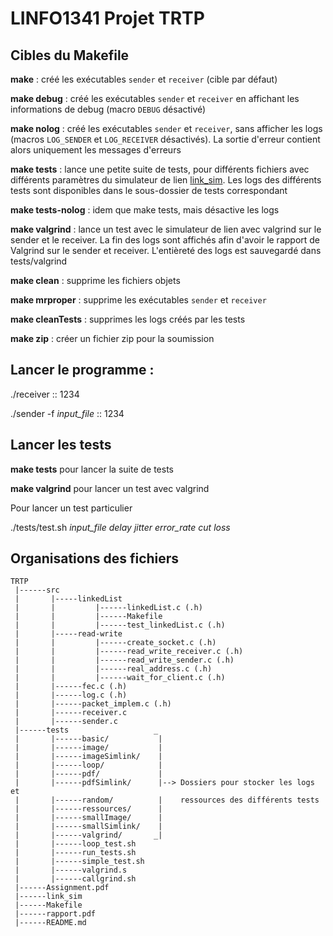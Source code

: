 # LINFO1341 Projet TRTP

## Cibles du Makefile

**make** : créé les exécutables `sender` et `receiver` (cible par défaut)

**make debug** : créé les exécutables `sender` et `receiver` en affichant les informations de debug (macro `DEBUG` désactivé)

**make nolog** : créé les exécutables `sender` et `receiver`, sans afficher les logs (macros `LOG_SENDER` et `LOG_RECEIVER` désactivés). La sortie d'erreur contient alors uniquement les messages d'erreurs

**make tests** : lance une petite suite de tests, pour différents fichiers avec différents paramètres du simulateur de lien [link_sim](https://github.com/cnp3/Linksimulator). Les logs des différents tests sont disponibles dans le sous-dossier de tests correspondant

**make tests-nolog** : idem que make tests, mais désactive les logs

**make valgrind** : lance un test avec le simulateur de lien avec valgrind sur le sender et le receiver. La fin des logs sont affichés afin d'avoir le rapport de Valgrind sur le sender et receiver. L'entièreté des logs est sauvegardé dans tests/valgrind

**make clean** : supprime les fichiers objets

**make mrproper** : supprime les exécutables `sender` et `receiver`

**make cleanTests** : supprimes les logs créés par les tests

**make zip** : créer un fichier zip pour la soumission

## Lancer le programme : 

./receiver :: 1234 

./sender -f *input_file* :: 1234 

## Lancer les tests


**make tests**  pour lancer la suite de tests

**make valgrind** pour lancer un test avec valgrind

Pour lancer un test particulier

./tests/test.sh *input_file* *delay* *jitter* *error_rate* *cut* *loss* 

## Organisations des fichiers

```
TRTP
 |------src
 |       |-----linkedList
 |       |         |------linkedList.c (.h)
 |       |         |------Makefile
 |       |         |------test_linkedList.c (.h)
 |       |-----read-write
 |       |         |------create_socket.c (.h) 
 |       |         |------read_write_receiver.c (.h) 
 |       |         |------read_write_sender.c (.h) 
 |       |         |------real_address.c (.h) 
 |       |         |------wait_for_client.c (.h) 
 |       |------fec.c (.h) 
 |       |------log.c (.h) 
 |       |------packet_implem.c (.h) 
 |       |------receiver.c 
 |       |------sender.c
 |------tests                   _
 |       |------basic/           |
 |       |------image/           |
 |       |------imageSimlink/    |
 |       |------loop/            |
 |       |------pdf/             |
 |       |------pdfSimlink/      |--> Dossiers pour stocker les logs et
 |       |------random/          |    ressources des différents tests
 |       |------ressources/      |
 |       |------smallImage/      |
 |       |------smallSimlink/    |
 |       |------valgrind/       _|
 |       |------loop_test.sh
 |       |------run_tests.sh
 |       |------simple_test.sh
 |       |------valgrind.s
 |       |------callgrind.sh
 |------Assignment.pdf
 |------link_sim
 |------Makefile
 |------rapport.pdf
 |------README.md
```

